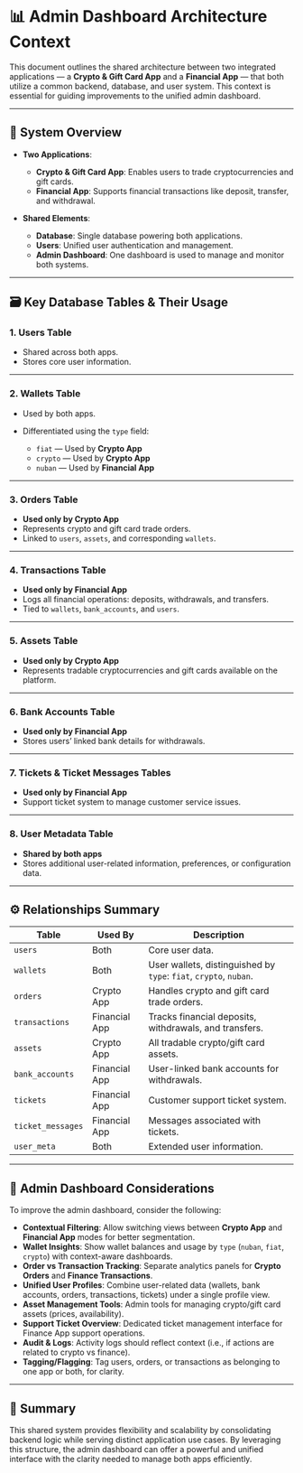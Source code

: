 # 📊 Admin Dashboard Architecture Context

This document outlines the shared architecture between two integrated applications — a **Crypto & Gift Card App** and a **Financial App** — that both utilize a common backend, database, and user system. This context is essential for guiding improvements to the unified admin dashboard.

---

## 🧩 System Overview

-   **Two Applications**:

    -   **Crypto & Gift Card App**: Enables users to trade cryptocurrencies and gift cards.
    -   **Financial App**: Supports financial transactions like deposit, transfer, and withdrawal.

-   **Shared Elements**:

    -   **Database**: Single database powering both applications.
    -   **Users**: Unified user authentication and management.
    -   **Admin Dashboard**: One dashboard is used to manage and monitor both systems.

---

## 🗃️ Key Database Tables & Their Usage

### 1. **Users Table**

-   Shared across both apps.
-   Stores core user information.

---

### 2. **Wallets Table**

-   Used by both apps.
-   Differentiated using the `type` field:

    -   `fiat` — Used by **Crypto App**
    -   `crypto` — Used by **Crypto App**
    -   `nuban` — Used by **Financial App**

---

### 3. **Orders Table**

-   **Used only by Crypto App**
-   Represents crypto and gift card trade orders.
-   Linked to `users`, `assets`, and corresponding `wallets`.

---

### 4. **Transactions Table**

-   **Used only by Financial App**
-   Logs all financial operations: deposits, withdrawals, and transfers.
-   Tied to `wallets`, `bank_accounts`, and `users`.

---

### 5. **Assets Table**

-   **Used only by Crypto App**
-   Represents tradable cryptocurrencies and gift cards available on the platform.

---

### 6. **Bank Accounts Table**

-   **Used only by Financial App**
-   Stores users’ linked bank details for withdrawals.

---

### 7. **Tickets & Ticket Messages Tables**

-   **Used only by Financial App**
-   Support ticket system to manage customer service issues.

---

### 8. **User Metadata Table**

-   **Shared by both apps**
-   Stores additional user-related information, preferences, or configuration data.

---

## ⚙️ Relationships Summary

| Table             | Used By       | Description                                                       |
| ----------------- | ------------- | ----------------------------------------------------------------- |
| `users`           | Both          | Core user data.                                                   |
| `wallets`         | Both          | User wallets, distinguished by `type`: `fiat`, `crypto`, `nuban`. |
| `orders`          | Crypto App    | Handles crypto and gift card trade orders.                        |
| `transactions`    | Financial App | Tracks financial deposits, withdrawals, and transfers.            |
| `assets`          | Crypto App    | All tradable crypto/gift card assets.                             |
| `bank_accounts`   | Financial App | User-linked bank accounts for withdrawals.                        |
| `tickets`         | Financial App | Customer support ticket system.                                   |
| `ticket_messages` | Financial App | Messages associated with tickets.                                 |
| `user_meta`       | Both          | Extended user information.                                        |

---

## 🧠 Admin Dashboard Considerations

To improve the admin dashboard, consider the following:

-   **Contextual Filtering**: Allow switching views between **Crypto App** and **Financial App** modes for better segmentation.
-   **Wallet Insights**: Show wallet balances and usage by `type` (`nuban`, `fiat`, `crypto`) with context-aware dashboards.
-   **Order vs Transaction Tracking**: Separate analytics panels for **Crypto Orders** and **Finance Transactions**.
-   **Unified User Profiles**: Combine user-related data (wallets, bank accounts, orders, transactions, tickets) under a single profile view.
-   **Asset Management Tools**: Admin tools for managing crypto/gift card assets (prices, availability).
-   **Support Ticket Overview**: Dedicated ticket management interface for Finance App support operations.
-   **Audit & Logs**: Activity logs should reflect context (i.e., if actions are related to crypto vs finance).
-   **Tagging/Flagging**: Tag users, orders, or transactions as belonging to one app or both, for clarity.

---

## 📌 Summary

This shared system provides flexibility and scalability by consolidating backend logic while serving distinct application use cases. By leveraging this structure, the admin dashboard can offer a powerful and unified interface with the clarity needed to manage both apps efficiently.
